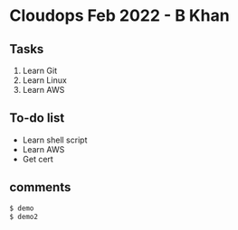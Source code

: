# Cloudops Feb 2022 - B Khan

## Tasks
1. Learn Git
2. Learn Linux
3. Learn AWS

## To-do list

- Learn shell script
- Learn AWS
- Get cert

## comments
``` bash
$ demo
$ demo2
